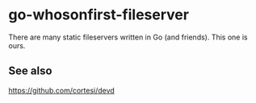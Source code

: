# go-whosonfirst-fileserver

There are many static fileservers written in Go (and friends). This one is ours.

## See also

https://github.com/cortesi/devd
